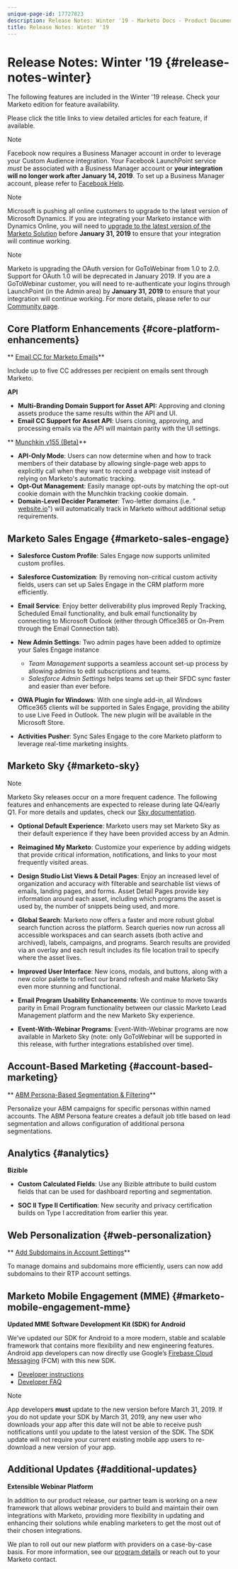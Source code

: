 ```yaml
---
unique-page-id: 17727823
description: Release Notes: Winter '19 - Marketo Docs - Product Documentation
title: Release Notes: Winter '19
---
```


# Release Notes: Winter '19 {#release-notes-winter}

The following features are included in the Winter '19 release. Check your Marketo edition for feature availability.

Please click the title links to view detailed articles for each feature, if available.

>[!NOTE]
>
>Facebook now requires a Business Manager account in order to leverage your Custom Audience integration. Your Facebook LaunchPoint service *must* be associated with a Business Manager account or **your integration will no longer work after January 14, 2019**. To set up a Business Manager account, please refer to [Facebook Help](https://www.facebook.com/business/help/1710077379203657).

>[!NOTE]
>
>Microsoft is pushing all online customers to upgrade to the latest version of Microsoft Dynamics. If you are integrating your Marketo instance with Dynamics Online, you will need to [upgrade to the latest version of the Marketo Solution](../../product-docs/crm-sync/microsoft-dynamics-sync/sync-setup/download-the-marketo-lead-management-solution/upgrade-the-marketo-solution-for-microsoft-dynamics.md) before **January 31, 2019** to ensure that your integration will continue working.

>[!NOTE]
>
>Marketo is upgrading the OAuth version for GoToWebinar from 1.0 to 2.0. Support for OAuth 1.0 will be deprecated in January 2019. If you are a GoToWebinar customer, you will need to re-authenticate your logins through LaunchPoint (in the Admin area) by **January 31, 2019** to ensure that your integration will continue working. For more details, please refer to our [Community page](https://nation.marketo.com/docs/DOC-6739-gotowebinar-authentication-change-take-action-before-1312019).

## Core Platform Enhancements {#core-platform-enhancements}

** [Email CC for Marketo Emails](../../product-docs/email-marketing/general/email-cc.md)**

Include up to five CC addresses per recipient on emails sent through Marketo.

**API**

* **Multi-Branding Domain Support for Asset API:** Approving and cloning assets produce the same results within the API and UI.
* **Email CC Support for Asset API**: Users cloning, approving, and processing emails via the API will maintain parity with the UI settings.

** [Munchkin v155 (Beta)](http://developers.marketo.com/javascript-api/lead-tracking/configuration/)**

* **API-Only Mode**: Users can now determine when and how to track members of their database by allowing single-page web apps to explicitly call when they want to record a webpage visit instead of relying on Marketo's automatic tracking. 
* **Opt-Out Management**: Easily manage opt-outs by matching the opt-out cookie domain with the Munchkin tracking cookie domain. 
* **Domain-Level Decider Parameter**: Two-letter domains (i.e. " [website.io](http://website.io)") will automatically track in Marketo without additional setup requirements.

## Marketo Sales Engage {#marketo-sales-engage}

* **Salesforce Custom Profile**: Sales Engage now supports unlimited custom profiles.

* **Salesforce Customization**: By removing non-critical custom activity fields, users can set up Sales Engage in the CRM platform more efficiently.
* **Email Service**: Enjoy better deliverability plus improved Reply Tracking, Scheduled Email functionality, and bulk email functionality by connecting to Microsoft Outlook (either through Office365 or On-Prem through the Email Connection tab).
* **New Admin Settings**: Two admin pages have been added to optimize your Sales Engage instance

    * *Team Management* supports a seamless account set-up process by allowing admins to edit subscriptions and teams.
    * *Salesforce Admin Settings* helps teams set up their SFDC sync faster and easier than ever before.

* **OWA Plugin for Windows**: With one single add-in, all Windows Office365 clients will be supported in Sales Engage, providing the ability to use Live Feed in Outlook. The new plugin will be available in the Microsoft Store.
* **Activities Pusher**: Sync Sales Engage to the core Marketo platform to leverage real-time marketing insights.

## Marketo Sky {#marketo-sky}

>[!NOTE]
>
>Marketo Sky releases occur on a more frequent cadence. The following features and enhancements are expected to release during late Q4/early Q1. For more details and updates, check our  [Sky documentation](https://help.marketo.com/hc/en-us/articles/360012858573).

* **Optional Default Experience**: Marketo users may set Marketo Sky as their default experience if they have been provided access by an Admin.

* **Reimagined My Marketo**: Customize your experience by adding widgets that provide critical information, notifications, and links to your most frequently visited areas. 

* **Design Studio List Views & Detail Pages**: Enjoy an increased level of organization and accuracy with filterable and searchable list views of emails, landing pages, and forms. Asset Detail Pages provide key information around each asset, including which programs the asset is used by, the number of snippets being used, and more.  

* **Global Search**: Marketo now offers a faster and more robust global search function across the platform. Search queries now run across all accessible workspaces and can search assets (both active and archived), labels, campaigns, and programs. Search results are provided via an overlay and each result includes its file location trail to specify where the asset lives.

* **Improved User Interface**: New icons, modals, and buttons, along with a new color palette to reflect our brand refresh and make Marketo Sky even more stunning and functional.

* **Email Program Usability Enhancements**: We continue to move towards parity in Email Program functionality between our classic Marketo Lead Management platform and the new Marketo Sky experience. 
* **Event-With-Webinar Programs**: Event-With-Webinar programs are now available in Marketo Sky (note: only GoToWebinar will be supported in this release, with further integrations established over time).

## Account-Based Marketing {#account-based-marketing}

** [ABM Persona-Based Segmentation & Filtering](../../product-docs/account-based-marketing/using-personas.md)**

Personalize your ABM campaigns for specific personas within named accounts. The ABM Persona feature creates a default job title based on lead segmentation and allows configuration of additional persona segmentations.

## Analytics {#analytics}

**Bizible**

* **Custom Calculated Fields**: Use any Bizible attribute to build custom fields that can be used for dashboard reporting and segmentation.

* **SOC II Type II Certification**: New security and privacy certification builds on Type I accreditation from earlier this year. 

## Web Personalization {#web-personalization}

** [Add Subdomains in Account Settings](../../product-docs/web-personalization/getting-started-rtp/add-subdomains-in-account-settings.md)**

To manage domains and subdomains more efficiently, users can now add subdomains to their RTP account settings.

## Marketo Mobile Engagement (MME) {#marketo-mobile-engagement-mme}

**Updated MME Software Development Kit (SDK) for Android**

We’ve updated our SDK for Android to a more modern, stable and scalable framework that contains more flexibility and new engineering features. Android app developers can now directly use Google’s [Firebase Cloud Messaging](http://firebase.google.com/docs/cloud-messaging/) (FCM) with this new SDK.

* [Developer instructions](http://developers.marketo.com/mobile/installation/#android_adding_fcm_to_your_application) 
* [Developer FAQ](http://developers.marketo.com/mobile/installation/#android_fcm_faq) 

>[!NOTE]
>
>App developers **must** update to the new version before March 31, 2019. If you do not update your SDK by March 31, 2019, any new user who downloads your app after this date will not be able to receive push notifications until you update to the latest version of the SDK. The SDK update will not require your current existing mobile app users to re-download a new version of your app.

## Additional Updates {#additional-updates}

**Extensible Webinar Platform**

In addition to our product release, our partner team is working on a new framework that allows webinar providers to build and maintain their own integrations with Marketo, providing more flexibility in updating and enhancing their solutions while enabling marketers to get the most out of their chosen integrations.

We plan to roll out our new platform with providers on a case-by-case basis. For more information, see our [program details](https://www.marketo.com/why-marketo/partners/technology/) or reach out to your Marketo contact.
